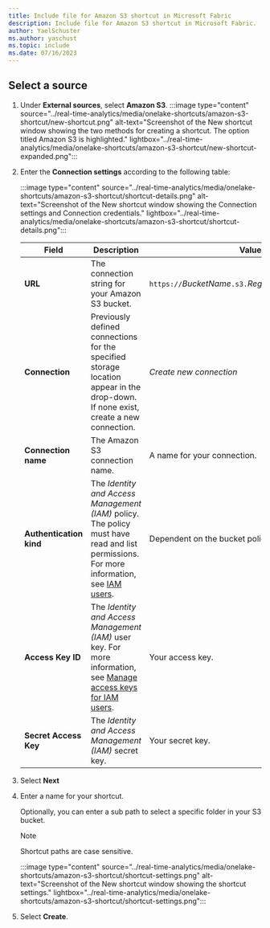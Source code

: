 ```yaml
---
title: Include file for Amazon S3 shortcut in Microsoft Fabric
description: Include file for Amazon S3 shortcut in Microsoft Fabric.
author: YaelSchuster
ms.author: yaschust
ms.topic: include
ms.date: 07/16/2023
---
```

## Select a source

1. Under **External sources**, select **Amazon S3**.
    :::image type="content" source="../real-time-analytics/media/onelake-shortcuts/amazon-s3-shortcut/new-shortcut.png" alt-text="Screenshot of the New shortcut window showing the two methods for creating a shortcut. The option titled Amazon S3 is highlighted."  lightbox="../real-time-analytics/media/onelake-shortcuts/amazon-s3-shortcut/new-shortcut-expanded.png":::
1. Enter the **Connection settings** according to the following table:

    :::image type="content" source="../real-time-analytics/media/onelake-shortcuts/amazon-s3-shortcut/shortcut-details.png" alt-text="Screenshot of the New shortcut window showing the Connection settings and Connection credentials."  lightbox="../real-time-analytics/media/onelake-shortcuts/amazon-s3-shortcut/shortcut-details.png":::

      |Field | Description| Value|
      |-----|-----| -----|
      | **URL**| The connection string for your Amazon S3 bucket. | `https://`*BucketName*`.s3.`*RegionCode*`.amazonaws.com` |
      |**Connection** | Previously defined connections for the specified storage location appear in the drop-down. If none exist, create a new connection.| *Create new connection* |
      |**Connection name** | The Amazon S3 connection name.| A name for your connection.|
      |**Authentication kind**| The *Identity and Access Management (IAM)* policy. The policy must have read and list permissions. For more information, see [IAM users](https://docs.aws.amazon.com/IAM/latest/UserGuide/id_users.html).| Dependent on the bucket policy.|
      |**Access Key ID**| The *Identity and Access Management (IAM)* user key. For more information, see [Manage access keys for IAM users](https://docs.aws.amazon.com/IAM/latest/UserGuide/id_credentials_access-keys.html). | Your access key.|
      |**Secret Access Key**| The *Identity and Access Management (IAM)* secret key. | Your secret key.|

1. Select **Next**
1. Enter a name for your shortcut.

    Optionally, you can enter a sub path to select a specific folder in your S3 bucket.
    > [!NOTE]
    > Shortcut paths are case sensitive.

    :::image type="content" source="../real-time-analytics/media/onelake-shortcuts/amazon-s3-shortcut/shortcut-settings.png" alt-text="Screenshot of the New shortcut window showing the shortcut settings."  lightbox="../real-time-analytics/media/onelake-shortcuts/amazon-s3-shortcut/shortcut-settings.png":::

1. Select **Create**.
